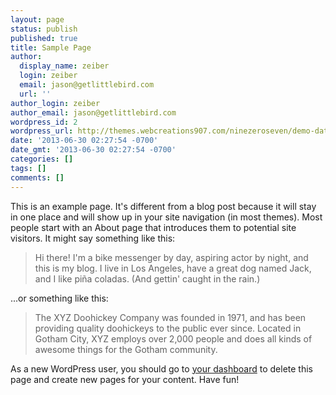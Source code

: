 ```yaml
---
layout: page
status: publish
published: true
title: Sample Page
author:
  display_name: zeiber
  login: zeiber
  email: jason@getlittlebird.com
  url: ''
author_login: zeiber
author_email: jason@getlittlebird.com
wordpress_id: 2
wordpress_url: http://themes.webcreations907.com/ninezeroseven/demo-data/?page_id=2
date: '2013-06-30 02:27:54 -0700'
date_gmt: '2013-06-30 02:27:54 -0700'
categories: []
tags: []
comments: []
---
```

<p>This is an example page. It's different from a blog post because it will stay in one place and will show up in your site navigation (in most themes). Most people start with an About page that introduces them to potential site visitors. It might say something like this:</p>
<blockquote><p>Hi there! I'm a bike messenger by day, aspiring actor by night, and this is my blog. I live in Los Angeles, have a great dog named Jack, and I like pi&#241;a coladas. (And gettin' caught in the rain.)</p></blockquote>
<p>...or something like this:</p>
<blockquote><p>The XYZ Doohickey Company was founded in 1971, and has been providing quality doohickeys to the public ever since. Located in Gotham City, XYZ employs over 2,000 people and does all kinds of awesome things for the Gotham community.</p></blockquote>
<p>As a new WordPress user, you should go to <a href="http://themes.webcreations907.com/ninezeroseven/demo-data/wp-admin/">your dashboard</a> to delete this page and create new pages for your content. Have fun!</p>
